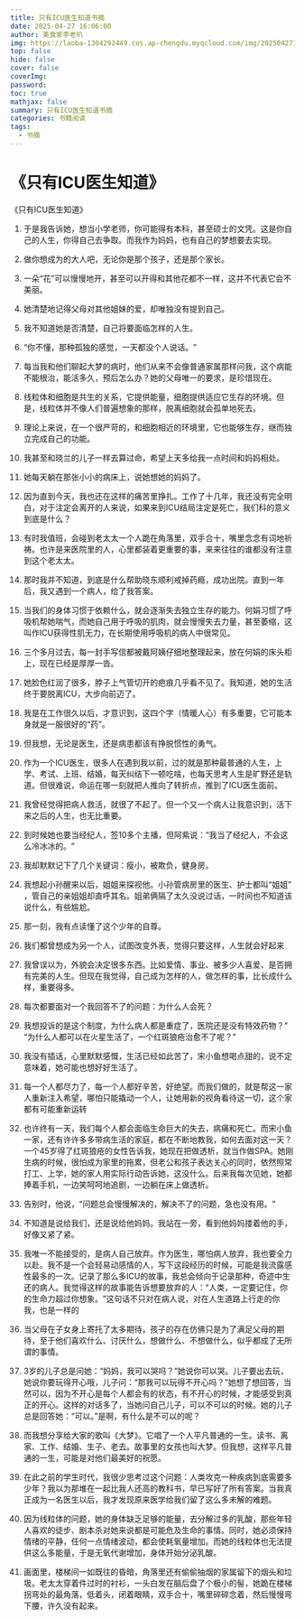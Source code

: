 ```yaml
---
title: 只有ICU医生知道书摘
date: 2025-04-27 16:06:00
author: 美食家李老叭
img: https://laoba-1304292449.cos.ap-chengdu.myqcloud.com/img/20250427160831.png
top: false
hide: false
cover: false
coverImg: 
password: 
toc: true
mathjax: false
summary: 只有ICU医生知道书摘
categories: 书籍阅读
tags:
  - 书摘
---
```


# **《只有ICU医生知道》**

《只有ICU医生知道》

1. 于是我告诉她，想当小学老师，你可能得有本科，甚至硕士的文凭。这是你自己的人生，你得自己去争取。而我作为妈妈，也有自己的梦想要去实现。

2. 做你想成为的大人吧，无论你是那个孩子，还是那个家长。

3. 一朵“花”可以慢慢地开，甚至可以开得和其他花都不一样，这并不代表它会不美丽。

4. 她清楚地记得父母对其他姐妹的爱，却唯独没有提到自己。

5. 我不知道她是否清楚，自己将要面临怎样的人生。

6. “你不懂，那种孤独的感觉，一天都没个人说话。​”

7. 每当我和他们聊起大梦的病时，他们从来不会像普通家属那样问我，这个病能不能根治，能活多久，预后怎么办？她的父母唯一的要求，是珍惜现在。

8. 线粒体和细胞是共生的关系，它提供能量，细胞提供适应它生存的环境。但是，线粒体并不像人们普遍想象的那样，脱离细胞就会孤单地死去。

9. 理论上来说，在一个很严苛的，和细胞相近的环境里，它也能够生存，继而独立完成自己的功能。

10. 我甚至和晓兰的儿子一样去算过命，希望上天多给我一点时间和妈妈相处。

11. 她每天躺在那张小小的病床上，说她想她的妈妈了。

12. 因为直到今天，我也还在这样的痛苦里挣扎。工作了十几年，我还没有完全明白，对于注定会离开的人来说，如果来到ICU结局注定是死亡，我们科的意义到底是什么？

13. 有时我值班，会碰到老太太一个人跪在角落里，双手合十，嘴里念念有词地祈祷。也许是来医院里的人，心里都装着更重要的事，来来往往的谁都没有注意到这个老太太。

14. 那时我并不知道，到底是什么帮助晓东顺利戒掉药瘾，成功出院。直到一年后，我又遇到一个病人，给了我答案。

15. 当我们的身体习惯于依赖什么，就会逐渐失去独立生存的能力。何娟习惯了呼吸机帮她喘气，而她自己用于呼吸的肌肉，就会慢慢失去力量，甚至萎缩，这叫作ICU获得性肌无力，在长期使用呼吸机的病人中很常见。

16. 三个多月过去，每一封手写信都被戴阿姨仔细地整理起来，放在何娟的床头柜上，现在已经是厚厚一沓。

17. 她脸色红润了很多，脖子上气管切开的疤痕几乎看不见了。我知道，她的生活终于要脱离ICU，大步向前迈了。

18. 我是在工作很久以后，才意识到，这四个字（情暖人心）有多重要，它可能本身就是一服很好的“药”​。

19. 但我想，无论是医生，还是病患都该有挣脱惯性的勇气。

20. 作为一个ICU医生，很多人在遇到我以前，过的就是那种最普通的人生，上学、考试、上班、结婚，每天纠结下一顿吃啥，也每天思考人生是旷野还是轨道。但很难说，命运在哪一刻就把人推向了转折点，推到了ICU医生面前。

21. 我曾经觉得把病人救活，就很了不起了。但一个又一个病人让我意识到，活下来之后的人生，也无比重要。

22. 到时候她也要当经纪人，签10多个主播，但阿紫说：​“我当了经纪人，不会这么冷冰冰的。​”

23. 我却默默记下了几个关键词：瘦小，被欺负，健身房。

24. 我想起小孙醒来以后，姐姐来探视他。小孙管病房里的医生、护士都叫“姐姐”​，管自己的亲姐姐却直呼其名。姐弟俩隔了太久没说过话，一时间也不知道该说什么，有些尴尬。

25. 那一刻，我有点读懂了这个少年的自尊。

26. 我们都曾想成为另一个人，试图改变外表，觉得只要这样，人生就会好起来

27. 我曾误以为，外貌会决定很多东西。比如爱情、事业、被多少人喜爱、是否拥有完美的人生。但现在我觉得，自己成为怎样的人，做怎样的事，比长成什么样，重要得多。

28. 每次都要面对一个我回答不了的问题：为什么人会死？

29. 我想投诉的是这个制度，为什么病人都是重症了，医院还是没有特效药物？​”​“为什么人都可以在火星生活了，一个红斑狼疮治愈不了呢？​”

30. 我没有插话，心里默默感慨，生活已经如此苦了，宋小鱼想喝点甜的，说不定意味着，她可能也想好好生活了。

31. 每一个人都尽力了，每一个人都好辛苦，好绝望。而我们做的，就是帮这一家人重新注入希望，哪怕只能撬动一个人，让她用新的视角看待这一切，这个家都有可能重新运转

32. 也许终有一天，我们每个人都会面临生命巨大的失去，病痛和死亡。而宋小鱼一家，还有许许多多带病生活的家庭，都在不断地教我，如何去面对这一天？一个45岁得了红斑狼疮的女性告诉我，她现在把做透析，就当作做SPA。她刚生病的时候，很怕成为家里的拖累，但老公和孩子表达关心的同时，依然照常打工、上学，她的家人用实际行动告诉她，这没什么。后来我每次见她，她都捧着手机，一边笑呵呵地追剧，一边躺在床上做透析。

33. 告别时，他说，​“问题总会慢慢解决的，解决不了的问题，急也没有用。​”

34. 不知道是说给我们，还是说给他妈妈。我站在一旁，看到他妈妈搂着他的手，好像又紧了紧。

35. 我唯一不能接受的，是病人自己放弃。作为医生，哪怕病人放弃，我也要全力以赴。我不是一个会轻易动感情的人，写下这段经历的时候，可能是我流露感性最多的一次。记录了那么多ICU的故事，我总会倾向于记录那种，奇迹中生还的病人。我觉得这样的故事能告诉想要放弃的人：​“人类，一定要记住，你的生命力超过你想象。​”这句话不只对在病人说，对在人生道路上行走的你我，也是一样的

36. 当父母在子女身上寄托了太多期待，孩子的存在仿佛只是为了满足父母的期待，至于他们喜欢什么、讨厌什么，想做什么、不想做什么，似乎都成了无所谓的事情。

37. 3岁的儿子总是问她：“妈妈，我可以哭吗？”她说你可以哭。儿子要出去玩，她说你要玩得开心哦，儿子问：“那我可以玩得不开心吗？”她想了想回答，当然可以，因为不开心是每个人都会有的状态，有不开心的时候，才能感受到真正的开心。这样的对话多了，当她问自己儿子，可以不可以的时候。她的儿子总是回答她：“可以。”是啊，有什么是不可以的呢？

38. 而我想分享给大家的歌叫《大梦》。它唱了一个人平凡普通的一生。读书、离家、工作、结婚、生子、老去。故事里的女孩也叫大梦。但我想，这样平凡普通的一生，可能是对他们最美好的祝愿。

39. 在此之前的学生时代，我很少思考过这个问题：人类攻克一种疾病到底需要多少年？我以为那堆在一起比我人还高的教科书，早已写好了所有答案。当我真正成为一名医生以后，我才发现原来医学给我们留了这么多未解的难题。

40. 因为线粒体的问题，她的身体缺乏足够的能量，去分解过多的乳酸，那些年轻人喜欢的徒步、剧本杀对她来说都是可能危及生命的事情。同时，她必须保持情绪的平静，任何一点情绪波动，都会使耗氧量增加。而她的线粒体也无法提供这么多能量，于是无氧代谢增加，身体开始分泌乳酸。

41. 画面里，楼梯间一如既往的昏暗，角落里还有偷偷抽烟的家属留下的烟头和垃圾。老太太穿着件过时的衬衫，一头白发在脑后盘了个极小的髻，她跪在楼梯拐弯处的最角落，低着头，闭着眼睛，双手合十，嘴里碎碎念着，然后慢慢弯下腰，许久没有起来。
